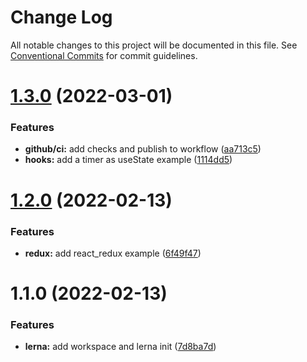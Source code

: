 # Change Log

All notable changes to this project will be documented in this file.
See [Conventional Commits](https://conventionalcommits.org) for commit guidelines.

# [1.3.0](https://github.com/diogogomes77/react_snipets/compare/v1.2.0...v1.3.0) (2022-03-01)


### Features

* **github/ci:** add checks and publish to workflow ([aa713c5](https://github.com/diogogomes77/react_snipets/commit/aa713c514f9aebdfdca3dd287cc2536322906f3a))
* **hooks:** add a timer as useState example ([1114dd5](https://github.com/diogogomes77/react_snipets/commit/1114dd5521cdc19c39b27b1b01244946751dffb9))





# [1.2.0](https://github.com/diogogomes77/react_snipets/compare/v1.1.0...v1.2.0) (2022-02-13)


### Features

* **redux:** add react_redux example ([6f49f47](https://github.com/diogogomes77/react_snipets/commit/6f49f470cbdab08a97922c291585c3d9eafb34ff))





# 1.1.0 (2022-02-13)


### Features

* **lerna:** add workspace and lerna init ([7d8ba7d](https://github.com/diogogomes77/react_snipets/commit/7d8ba7d1858c578a0838f8906b7caddf86d14e65))
